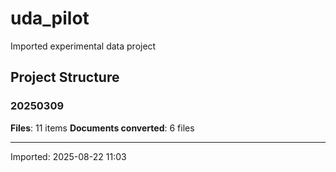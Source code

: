 # uda_pilot

Imported experimental data project

## Project Structure

### 20250309
**Files**: 11 items
**Documents converted**: 6 files

---
Imported: 2025-08-22 11:03
